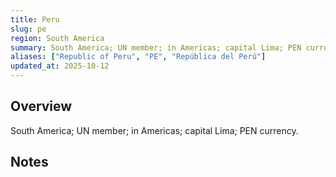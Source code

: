 ```yaml
---
title: Peru
slug: pe
region: South America
summary: South America; UN member; in Americas; capital Lima; PEN currency.
aliases: ["Republic of Peru", "PE", "República del Perú"]
updated_at: 2025-10-12
---
```


## Overview

South America; UN member; in Americas; capital Lima; PEN currency.

## Notes

<!-- Add your first note below -->
